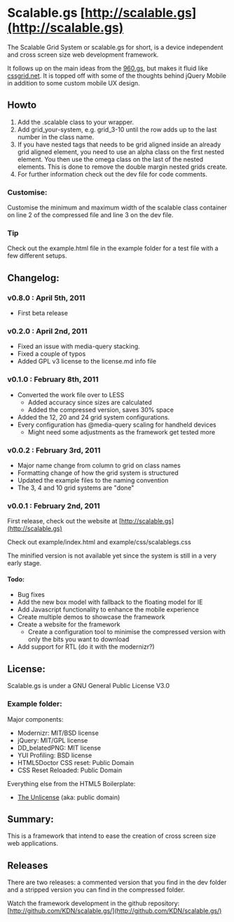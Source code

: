 # Scalable.gs [http://scalable.gs](http://scalable.gs)
The Scalable Grid System or scalable.gs for short, is a device independent and cross screen size web development framework.

It follows up on the main ideas from the [960.gs](http://960.gs), but makes it fluid like [cssgrid.net](http://cssgrid.net). It is topped off with some of the thoughts behind jQuery Mobile in addition to some custom mobile UX design.


## Howto
<ol>
<li>Add the .scalable class to your wrapper.</li>
<li>Add grid_your-system, e.g. grid_3-10 until the row adds up to the last number in the class name.</li>
<li>If you have nested tags that needs to be grid aligned inside an already grid aligned element, you need to use an alpha class on the first nested element. You then use the omega class on the last of the nested elements. This is done to remove the double margin nested grids create.</li>
<li>For further information check out the dev file for code comments.</li>
</ol>


### Customise:
Customise the minimum and maximum width of the scalable class container on line 2 of the compressed file and line 3 on the dev file. 


### Tip
Check out the example.html file in the example folder for a test file with a few different setups.


## Changelog:

### v0.8.0 : April 5th, 2011
* First beta release

### v0.2.0 : April 2nd, 2011
* Fixed an issue with media-query stacking.
* Fixed a couple of typos
* Added GPL v3 license to the license.md info file

### v0.1.0 : February 8th, 2011
* Converted the work file over to LESS
    * Added accuracy since sizes are calculated
    * Added the compressed version, saves 30% space
* Added the 12, 20 and 24 grid system configurations.
* Every configuration has @media-query scaling for handheld devices
    * Might need some adjustments as the framework get tested more

### v0.0.2 : February 3rd, 2011
* Major name change from column to grid on class names
* Formatting change of how the grid system is structured 
* Updated the example files to the naming convention
* The 3, 4 and 10 grid systems are "done"

### v0.0.1 : February 2nd, 2011
First release, check out the website at [http://scalable.gs](http://scalable.gs)

Check out example/index.html and example/css/scalablegs.css

The minified version is not available yet since the system is still in a very early stage.


#### Todo:

* Bug fixes
* Add the new box model with fallback to the floating model for IE
* Add Javascript functionality to enhance the mobile experience
* Create multiple demos to showcase the framework
* Create a website for the framework
    * Create a configuration tool to minimise the compressed version with only the bits you want to download
* Add support for RTL (do it with the modernizr?)


## License:
Scalable.gs is under a GNU General Public License V3.0


### Example folder:
Major components:

* Modernizr: MIT/BSD license
* jQuery: MIT/GPL license
* DD_belatedPNG: MIT license
* YUI Profiling: BSD license
* HTML5Doctor CSS reset: Public Domain
* CSS Reset Reloaded: Public Domain

Everything else from the HTML5 Boilerplate:
* [The Unlicense](http://unlicense.org) (aka: public domain) 


## Summary:

This is a framework that intend to ease the creation of cross screen size web applications.


## Releases 
There are two releases: a commented version that you find in the dev folder and a stripped version you can find in the compressed folder.

Watch the framework development in the github repository: [http://github.com/KDN/scalable.gs/](http://github.com/KDN/scalable.gs/)